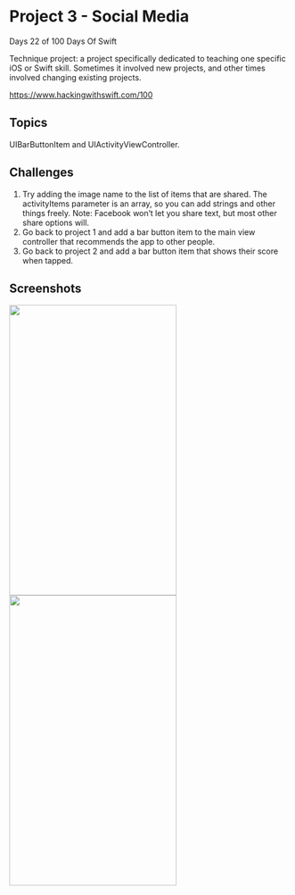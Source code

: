# Project 3 - Social Media

Days 22 of 100 Days Of Swift

Technique project: a project specifically dedicated to teaching one specific iOS or Swift skill. Sometimes it involved new projects, and other times involved changing existing projects.

https://www.hackingwithswift.com/100

## Topics

UIBarButtonItem and UIActivityViewController.

## Challenges

1. Try adding the image name to the list of items that are shared. The activityItems parameter is an array, so you can add strings and other things freely. Note: Facebook won’t let you share text, but most other share options will.
2. Go back to project 1 and add a bar button item to the main view controller that recommends the app to other people.
3. Go back to project 2 and add a bar button item that shows their score when tapped.

## Screenshots

<img src="https://github.com/vogtmano/Project-3/assets/92689831/11a3c55a-5b91-4e73-8331-3c4978a1163f" width="300" height="520">

<img src="https://github.com/vogtmano/Project-3/assets/92689831/da409756-f5c3-4725-8a32-db862713bf59" width="300" height="520">
